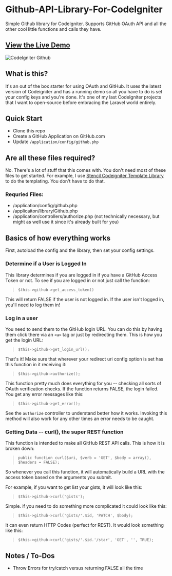 Github-API-Library-For-CodeIgniter
===================================

Simple Github library for CodeIgniter. Supports GitHub OAuth API and all the other cool little functions and calls they have.

## [View the Live Demo](http://github-api-library-for-codeigniter.scotch.io)

![CodeIgniter Github](http://scotch.io/images/github-codeigniter.png "CodeIgniter Github")

## What is this?

It's an out of the box starter for using OAuth and GitHub. It uses the latest version of Codeigniter and has a running demo so all you have to do is set your config keys and you're done. It's one of my last CodeIgniter projects that I want to open-source before embracing the Laravel world entirely.

## Quick Start

- Clone this repo
- Create a GitHub Application on GitHub.com
- Update `/application/config/github.php`

## Are all these files required?

No. There's a lot of stuff that this comes with. You don't need most of these files to get started. For example, I use [Stencil Codeigniter Template Library](http://github.com/scotch-io/stencil) to do the templating. You don't have to do that.

### Requried Files:

 - /application/config/github.php
 - /applicaiton/library/Github.php
 - /application/controllers/authorize.php (not technically necessary, but might as well use it since it's already built for you)


## Basics of how everything works

First, autoload the config and the library, then set your config settings.

### Determine if a User is Logged In

This library determines if you are logged in if you have a GitHub Access Token or not. To see if you are logged in or not just call the function:

> `$this->github->get_access_token()`

This will return FALSE if the user is not logged in. If the user isn't logged in, you'll need to log them in!


### Log in a user

You need to send them to the GitHub login URL. You can do this by having them click there via an `<a>` tag or just by redirecting them. This is how you get the login URL:

> `$this->github->get_login_url();`

That's it! Make sure that wherever your redirect uri config option is set has this function in it receiving it:

> `$this->github->authorize();`

This function pretty much does everything for you -- checking all sorts of OAuth verification checks. If the function returns FALSE, the login failed. You get any error messages like this:

> `$this->github->get_error();`

See the `authorize` controller to understand better how it works. Invoking this method will also work for any other times an error needs to be caught.

### Getting Data -- curl(), the super REST function

This function is intended to make all GitHub REST API calls. This is how it is broken down:

> `public function curl($uri, $verb = 'GET', $body = array(), $headers = FALSE);`

So whenever you call this function, it will automatically build a URL with the access token based on the arguments you submit.

For example, if you want to get list your gists, it will look like this:

> `$this->github->curl('gists');`

Simple. if you need to do something more complicated it could look like this:

> `$this->github->curl('gists/'.$id, 'PATCH', $body);`

It can even return HTTP Codes (perfect for REST). It would look something like this:

> `$this->github->curl('gists/'.$id.'/star', 'GET', '', TRUE);`

## Notes / To-Dos
 - Throw Errors for try/catch versus returning FALSE all the time